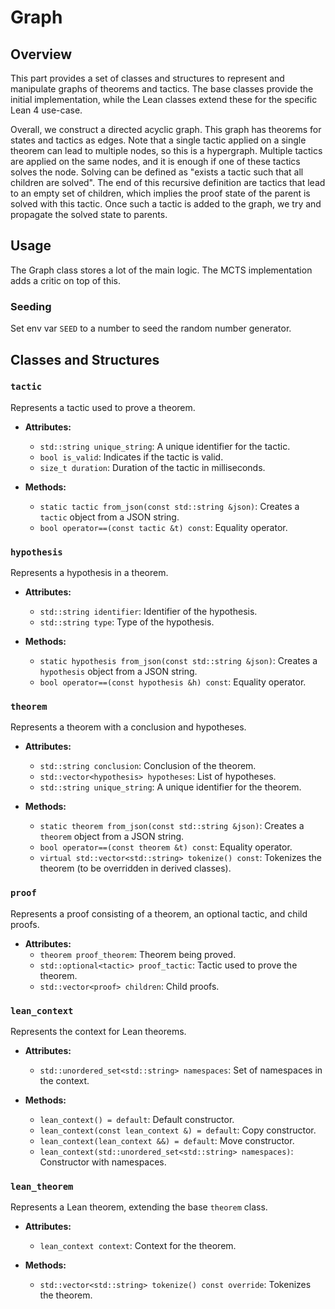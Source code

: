 # Graph

## Overview

This part provides a set of classes and structures to represent and manipulate graphs of theorems and tactics. The base classes provide the initial implementation, while the Lean classes extend these for the specific Lean 4 use-case.

Overall, we construct a directed acyclic graph. This graph has theorems for states and tactics as edges.
Note that a single tactic applied on a single theorem can lead to multiple nodes, so this is a hypergraph.
Multiple tactics are applied on the same nodes, and it is enough if one of these tactics solves the node. Solving can be defined as "exists a tactic such that all children are solved". The end of this recursive definition are tactics that lead to an empty set of children, which implies the proof state of the parent is solved with this tactic.
Once such a tactic is added to the graph, we try and propagate the solved state to parents.

## Usage
The Graph class stores a lot of the main logic. The MCTS implementation adds a critic on top of this.

### Seeding
Set env var `SEED` to a number to seed the random number generator.

## Classes and Structures

### `tactic`

Represents a tactic used to prove a theorem.

- **Attributes:**
    - `std::string unique_string`: A unique identifier for the tactic.
    - `bool is_valid`: Indicates if the tactic is valid.
    - `size_t duration`: Duration of the tactic in milliseconds.

- **Methods:**
    - `static tactic from_json(const std::string &json)`: Creates a `tactic` object from a JSON string.
    - `bool operator==(const tactic &t) const`: Equality operator.

### `hypothesis`

Represents a hypothesis in a theorem.

- **Attributes:**
    - `std::string identifier`: Identifier of the hypothesis.
    - `std::string type`: Type of the hypothesis.

- **Methods:**
    - `static hypothesis from_json(const std::string &json)`: Creates a `hypothesis` object from a JSON string.
    - `bool operator==(const hypothesis &h) const`: Equality operator.

### `theorem`

Represents a theorem with a conclusion and hypotheses.

- **Attributes:**
    - `std::string conclusion`: Conclusion of the theorem.
    - `std::vector<hypothesis> hypotheses`: List of hypotheses.
    - `std::string unique_string`: A unique identifier for the theorem.

- **Methods:**
    - `static theorem from_json(const std::string &json)`: Creates a `theorem` object from a JSON string.
    - `bool operator==(const theorem &t) const`: Equality operator.
    - `virtual std::vector<std::string> tokenize() const`: Tokenizes the theorem (to be overridden in derived classes).

### `proof`

Represents a proof consisting of a theorem, an optional tactic, and child proofs.

- **Attributes:**
    - `theorem proof_theorem`: Theorem being proved.
    - `std::optional<tactic> proof_tactic`: Tactic used to prove the theorem.
    - `std::vector<proof> children`: Child proofs.

### `lean_context`

Represents the context for Lean theorems.

- **Attributes:**
    - `std::unordered_set<std::string> namespaces`: Set of namespaces in the context.

- **Methods:**
    - `lean_context() = default`: Default constructor.
    - `lean_context(const lean_context &) = default`: Copy constructor.
    - `lean_context(lean_context &&) = default`: Move constructor.
    - `lean_context(std::unordered_set<std::string> namespaces)`: Constructor with namespaces.

### `lean_theorem`

Represents a Lean theorem, extending the base `theorem` class.

- **Attributes:**
    - `lean_context context`: Context for the theorem.

- **Methods:**
    - `std::vector<std::string> tokenize() const override`: Tokenizes the theorem.